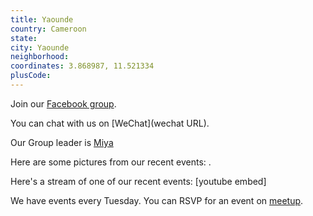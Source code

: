 ```yaml
---
title: Yaounde
country: Cameroon
state: 
city: Yaounde
neighborhood: 
coordinates: 3.868987, 11.521334
plusCode:
---
```

Join our [Facebook group](https://www.facebook.com/groups/free.code.camp.yaounde).

You can chat with us on [WeChat](wechat URL).

Our Group leader is [Miya](freecodecamp.org/miya)

Here are some pictures from our recent events:
![]().

Here's a stream of one of our recent events:
[youtube embed]

We have events every Tuesday. You can RSVP for an event on [meetup](meetupurl).
